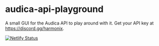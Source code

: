 # audica-api-playground

A small GUI for the Audica API to play around with it. Get your API key at https://discord.gg/harmonix.

[![Netlify Status](https://api.netlify.com/api/v1/badges/5af30328-2f3b-418b-81b4-0513ad2c5ec3/deploy-status)](https://app.netlify.com/sites/epic-villani-f39bd3/deploys)
